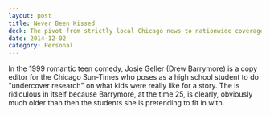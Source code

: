 ```yaml
---
layout: post
title: Never Been Kissed
deck: The pivot from strictly local Chicago news to nationwide coverage was finalized when Chicago Sun-Times's parent company sold the Chicago Suburban papers, Pioneer Press, to the Chicago Tribune late 2014.
date: 2014-12-02
category: Personal
---
```


In the 1999 romantic teen comedy, Josie Geller (Drew Barrymore) is a copy editor for the Chicago Sun-Times who poses as a high school student to do "undercover research" on what kids were really like for a story. The is ridiculous in itself because Barrymore, at the time 25, is clearly, obviously much older than then the students she is pretending to fit in with.